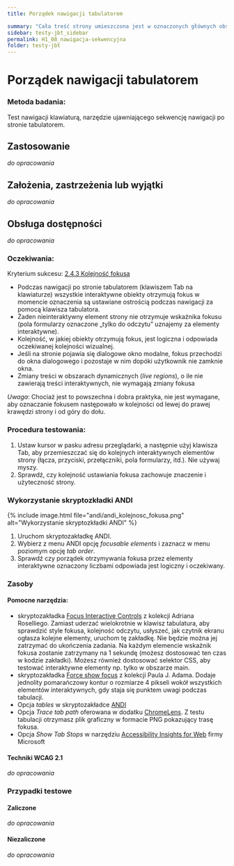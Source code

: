```yaml
---
title: Porządek nawigacji tabulatorem

summary: "Cała treść strony umieszczona jest w oznaczonych głównych obszarach (punktach orientacyjnych)."
sidebar: testy-jbt_sidebar
permalink: H1_08_nawigacja-sekwencyjna
folder: testy-jbt
---
```



# Porządek nawigacji tabulatorem

### Metoda badania: 
Test nawigacji klawiaturą, narzędzie ujawniającego sekwencję nawigacji po stronie tabulatorem. 

## Zastosowanie
_do opracowania_
## Założenia, zastrzeżenia lub wyjątki
_do opracowania_

## Obsługa dostępności
_do opracowania_

### Oczekiwania:
Kryterium sukcesu: [2.4.3 Kolejność fokusa](https://wcag.lepszyweb.pl/#focus-order)
-	Podczas nawigacji po stronie  tabulatorem (klawiszem Tab na klawiaturze) wszystkie interaktywne obiekty otrzymują fokus w momencie oznaczenia są ustawiane ostrością podczas nawigacji za pomocą klawisza tabulatora.
-	Żaden nieinteraktywny element strony nie otrzymuje wskaźnika fokusu (pola formularzy oznaczone „tylko do odczytu” uznajemy za elementy interaktywne).
-	Kolejność, w jakiej obiekty otrzymują fokus, jest logiczna i odpowiada oczekiwanej kolejności wizualnej.
-	Jeśli na stronie pojawia się dialogowe okno modalne, fokus przechodzi do okna dialogowego i pozostaje w nim dopóki użytkownik nie zamknie okna.  
-	Zmiany treści w obszarach dynamicznych (*live regions*), o ile nie zawierają treści interaktywnych, nie wymagają zmiany fokusa 

*Uwaga*: Chociaż jest to powszechna i dobra praktyka, nie jest wymagane, aby oznaczanie fokusem następowało w kolejności od lewej do prawej krawędzi strony i od góry do dołu.

### Procedura testowania:
1.	Ustaw kursor w pasku adresu przeglądarki, a następnie użyj klawisza Tab, aby przemieszczać się do kolejnych interaktywnych elementów strony (łącza, przyciski, przełączniki, pola formularzy, itd.).  Nie używaj myszy.
2.	Sprawdź, czy kolejność ustawiania fokusa zachowuje znaczenie i użyteczność strony.

### Wykorzystanie skryptozkładki ANDI

{% include image.html file="andi/andi_kolejnosc_fokusa.png" alt="Wykorzystanie skryptozkładki ANDI" %} 
1.	Uruchom skryptozakładkę ANDI. 
2.	Wybierz z menu ANDI opcję *focusable elements* i zaznacz w menu poziomym opcję *tab order*. 
3.	Sprawdź czy porządek otrzymywania fokusa przez elementy interaktywne oznaczony liczbami odpowiada jest logiczny i oczekiwany.  
### Zasoby

#### Pomocne narzędzia:
-	skryptozakładka [Focus Interactive Controls](http://adrianroselli.com/2015/01/css-bookmarklets-for-testing-and-fixing.html) z kolekcji Adriana Roselliego. Zamiast uderzać wielokrotnie w klawisz tabulatura, aby sprawdzić style fokusa, kolejność odczytu, usłyszeć, jak czytnik ekranu ogłasza kolejne elementy, uruchom tę zakładkę. Nie będzie można jej zatrzymać do ukończenia zadania. Na każdym elemencie wskaźnik fokusa zostanie zatrzymany na 1 sekundę (możesz dostosować ten czas w kodzie zakładki). Możesz również dostosować selektor CSS, aby testować interaktywne elementy np. tylko w obszarze main.
-	skryptozakładka [Force show focus](http://pauljadam.com/bookmarklets/index.html) z kolekcji Paula J. Adama. Dodaje jednolity pomarańczowy kontur o rozmiarze 4 pikseli wokół wszystkich elementów interaktywnych, gdy staja się punktem uwagi podczas tabulacji.
-	Opcja *tables* w skryptozakładce [ANDI](https://www.ssa.gov/accessibility/andi/help/install.html) 
-	Opcja *Trace tab path* oferowana w dodatku [ChromeLens](https://chrome.google.com/webstore/detail/chromelens/idikgljglpfilbhaboonnpnnincjhjkd). Z testu tabulacji otrzymasz plik graficzny w formacie PNG pokazujący trasę fokusa.  
-	Opcja *Show Tab Stops* w narzędziu [Accessibility Insights for Web](https://accessibilityinsights.io/) firmy Microsoft 

#### Techniki WCAG 2.1
_do opracowania_

### Przypadki testowe

#### Zaliczone
_do opracowania_

#### Niezaliczone
_do opracowania_ 